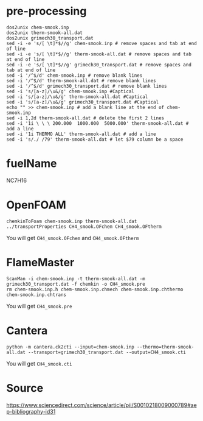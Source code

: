 # pre-processing
```
dos2unix chem-smook.inp
dos2unix therm-smook-all.dat
dos2unix grimech30_transport.dat
sed -i -e 's/[ \t]*$//g' chem-smook.inp # remove spaces and tab at end of line
sed -i -e 's/[ \t]*$//g' therm-smook-all.dat # remove spaces and tab at end of line
sed -i -e 's/[ \t]*$//g' grimech30_transport.dat # remove spaces and tab at end of line
sed -i '/^$/d' chem-smook.inp # remove blank lines
sed -i '/^$/d' therm-smook-all.dat # remove blank lines
sed -i '/^$/d' grimech30_transport.dat # remove blank lines
sed -i 's/[a-z]/\u&/g' chem-smook.inp #Captical
sed -i 's/[a-z]/\u&/g' therm-smook-all.dat #Captical
sed -i 's/[a-z]/\u&/g' grimech30_transport.dat #Captical
echo "" >> chem-smook.inp # add a blank line at the end of chem-smook.inp
sed -i 1,2d therm-smook-all.dat # delete the first 2 lines
sed -i '1i \ \ \ 200.000  1000.000  5000.000' therm-smook-all.dat # add a line
sed -i '1i THERMO ALL' therm-smook-all.dat # add a line
sed -i 's/./ /79' therm-smook-all.dat # let $79 column be a space
```

# fuelName
NC7H16

# OpenFOAM
```
chemkinToFoam chem-smook.inp therm-smook-all.dat ../transportProperties CH4_smook.OFchem CH4_smook.OFtherm
```
You will get `CH4_smook.OFchem` and `CH4_smook.OFtherm`

# FlameMaster
```
ScanMan -i chem-smook.inp -t therm-smook-all.dat -m grimech30_transport.dat -f chemkin -o CH4_smook.pre
rm chem-smook.inp.h chem-smook.inp.chmech chem-smook.inp.chthermo chem-smook.inp.chtrans
```
You will get `CH4_smook.pre`

# Cantera
```
python -m cantera.ck2cti --input=chem-smook.inp --thermo=therm-smook-all.dat --transport=grimech30_transport.dat --output=CH4_smook.cti
```
You will get `CH4_smook.cti`

# Source

https://www.sciencedirect.com/science/article/pii/S0010218009000789#aep-bibliography-id31